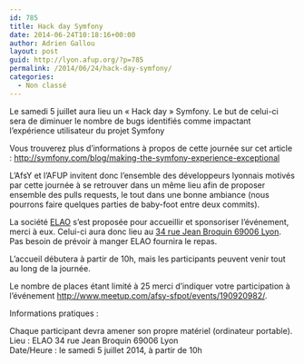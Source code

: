 ```yaml
---
id: 785
title: Hack day Symfony
date: 2014-06-24T10:18:16+00:00
author: Adrien Gallou
layout: post
guid: http://lyon.afup.org/?p=785
permalink: /2014/06/24/hack-day-symfony/
categories:
  - Non classé
---
```

<p class="p1">
  Le samedi 5 juillet aura lieu un &laquo;&nbsp;Hack day&nbsp;&raquo; Symfony. Le but de celui-ci sera de diminuer le nombre de bugs identifiés comme impactant l&rsquo;expérience utilisateur du projet Symfony
</p>

<p class="p1">
  Vous trouverez plus d&rsquo;informations à propos de cette journée sur cet article : <a href="http://symfony.com/blog/making-the-symfony-experience-exceptional">http://symfony.com/blog/making-the-symfony-experience-exceptional</a>
</p>

<p class="p1">
  L&rsquo;AfsY et l&rsquo;AFUP invitent donc l&rsquo;ensemble des développeurs lyonnais motivés par cette journée à se retrouver dans un même lieu afin de proposer ensemble des pulls requests, le tout dans une bonne ambiance (nous pourrons faire quelques parties de baby-foot entre deux commits).
</p>

<p class="p1">
  La société <a href="http://www.elao.com">ELAO</a> s&rsquo;est proposée pour accueillir et sponsoriser l&rsquo;événement, merci à eux. Celui-ci aura donc lieu au <a href="https://goo.gl/maps/bNKQl">34 rue Jean Broquin 69006 Lyon</a>. Pas besoin de prévoir à manger ELAO fournira le repas.
</p>

<p class="p1">
  L&rsquo;accueil débutera à partir de 10h, mais les participants peuvent venir tout au long de la journée.
</p>

<p class="p1">
  Le nombre de places étant limité à 25 merci d&rsquo;indiquer votre participation à l&rsquo;événement <a href="http://www.meetup.com/afsy-sfpot/events/190920982/">http://www.meetup.com/afsy-sfpot/events/190920982/</a>.
</p>

<p class="p1">
  Informations pratiques :
</p>

Chaque participant devra amener son propre matériel (ordinateur portable).  
Lieu : ELAO 34 rue Jean Broquin 69006 Lyon  
Date/Heure : le samedi 5 juillet 2014, à partir de 10h